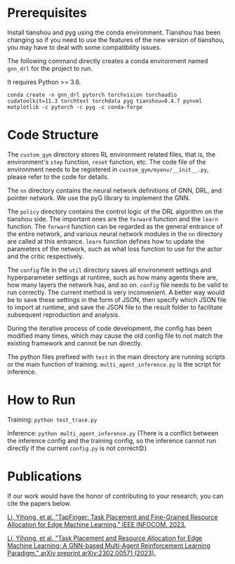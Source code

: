 

# Prerequisites
Install tianshou and pyg using the conda environment. Tianshou has been changing so if you need to use the features of the new version of tianshou, you may have to deal with some compatibility issues.

The following command directly creates a conda environment named `gnn_drl` for the project to run.

It requires Python >= 3.6.

`
conda create -n gnn_drl pytorch torchvision torchaudio cudatoolkit=11.3 torchtext torchdata pyg tianshou=0.4.7 pynvml matplotlib -c pytorch -c pyg -c conda-forge
`

# Code Structure
The `custom_gym` directory stores RL environment related files, that is, the environment's `step` function, `reset` function, etc. The code file of the environment needs to be registered in `custom_gym/myenv/__init__.py`, please refer to the code for details.

The `nn` directory contains the neural network definitions of GNN, DRL, and pointer network. We use the pyG library to implement the GNN.

The `policy` directory contains the control logic of the DRL algorithm on the tianshou side. The important ones are the `forward` function and the `learn` function. The `forward` function can be regarded as the general entrance of the entire network, and various neural network modules in the `nn` directory are called at this entrance. `learn` function defines how to update the parameters of the network, such as what loss function to use for the actor and the critic respectively.

The `config` file in the `util` directory saves all environment settings and hyperparameter settings at runtime, such as how many agents there are, how many layers the network has, and so on. `config` file needs to be valid to run correctly. The current method is very inconvenient. A better way would be to save these settings in the form of JSON, then specify which JSON file to import at runtime, and save the JSON file to the result folder to facilitate subsequent reproduction and analysis.

During the iterative process of code development, the config has been modified many times, which may cause the old config file to not match the existing framework and cannot be run directly.

The python files prefixed with `test` in the main directory are running scripts or the main function of training. `multi_agent_inference.py` is the script for inference.

# How to Run
Training: `python test_trace.py`

Inference: `python multi_agent_inference.py`
(There is a conflict between the inference config and the training config, so the inference cannot run directly if the current `config.py` is not correct😟)

# Publications
If our work would have the honor of contributing to your research, you can cite the papers below.

[Li, Yihong, et al. "TapFinger: Task Placement and Fine-Grained Resource Allocation for Edge Machine Learning." IEEE INFOCOM. 2023.](http://i2.cs.hku.hk/~cwu/papers/yhli-infocom23.pdf)

[Li, Yihong, et al. "Task Placement and Resource Allocation for Edge Machine Learning: A GNN-based Multi-Agent Reinforcement Learning Paradigm." arXiv preprint arXiv:2302.00571 (2023).](https://arxiv.org/abs/2302.00571)
